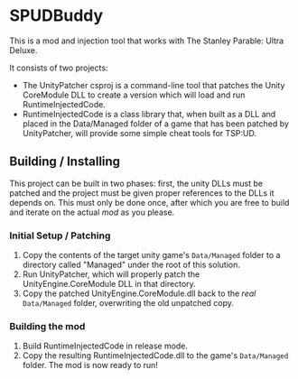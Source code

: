 # SPUDBuddy

This is a mod and injection tool that works with The Stanley Parable: Ultra Deluxe.

It consists of two projects:

 - The UnityPatcher csproj is a command-line tool that patches the Unity CoreModule DLL to 
   create a version which will load and run RuntimeInjectedCode.
 - RuntimeInjectedCode is a class library that, when built as a DLL and placed in the
   Data/Managed folder of a game that has been patched by UnityPatcher, will
   provide some simple cheat tools for TSP:UD.

## Building / Installing

This project can be built in two phases: first, the unity DLLs must be patched and the project must be given proper references to the DLLs it depends on. This must only be done once, after which you are free to build and iterate on the actual *mod* as you please.

### Initial Setup / Patching

1. Copy the contents of the target unity game's `Data/Managed` folder to a directory called "Managed" under the root
of this solution.
2. Run UnityPatcher, which will properly patch the UnityEngine.CoreModule DLL in that directory.
3. Copy the patched UnityEngine.CoreModule.dll back to the *real* `Data/Managed` folder, overwriting the old unpatched copy.

### Building the mod

1. Build RuntimeInjectedCode in release mode.
2. Copy the resulting RuntimeInjectedCode.dll to the game's `Data/Managed` folder. The mod is now ready to run! 
